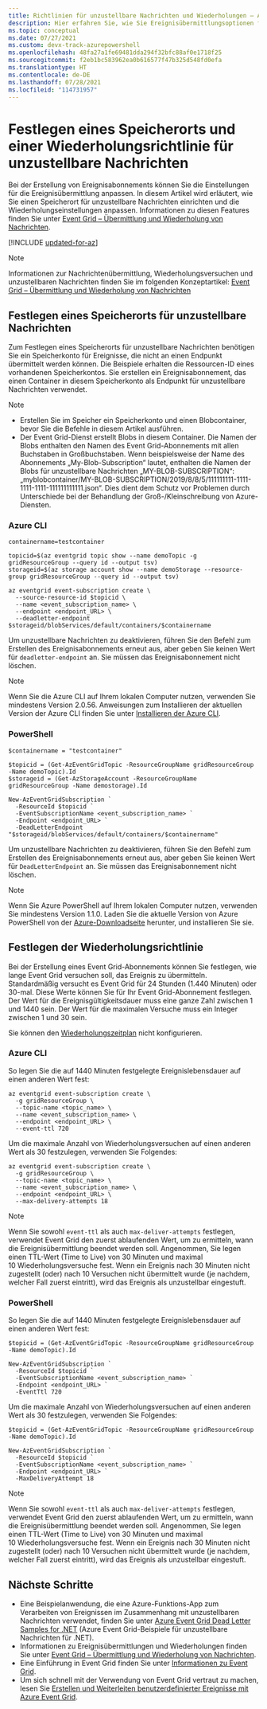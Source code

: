 ```yaml
---
title: Richtlinien für unzustellbare Nachrichten und Wiederholungen – Azure Event Grid
description: Hier erfahren Sie, wie Sie Ereignisübermittlungsoptionen für Event Grid anpassen. Legen Sie ein Ziel für unzustellbare Nachrichten fest, und geben Sie an, wie lange die Übermittlung wiederholt wird.
ms.topic: conceptual
ms.date: 07/27/2021
ms.custom: devx-track-azurepowershell
ms.openlocfilehash: 48fa27a1fe69481dda294f32bfc88af0e1718f25
ms.sourcegitcommit: f2eb1bc583962ea0b616577f47b325d548fd0efa
ms.translationtype: HT
ms.contentlocale: de-DE
ms.lasthandoff: 07/28/2021
ms.locfileid: "114731957"
---
```

# <a name="set-dead-letter-location-and-retry-policy"></a>Festlegen eines Speicherorts und einer Wiederholungsrichtlinie für unzustellbare Nachrichten

Bei der Erstellung von Ereignisabonnements können Sie die Einstellungen für die Ereignisübermittlung anpassen. In diesem Artikel wird erläutert, wie Sie einen Speicherort für unzustellbare Nachrichten einrichten und die Wiederholungseinstellungen anpassen. Informationen zu diesen Features finden Sie unter [Event Grid – Übermittlung und Wiederholung von Nachrichten](delivery-and-retry.md).

[!INCLUDE [updated-for-az](../../includes/updated-for-az.md)]

> [!NOTE]
> Informationen zur Nachrichtenübermittlung, Wiederholungsversuchen und unzustellbaren Nachrichten finden Sie im folgenden Konzeptartikel: [Event Grid – Übermittlung und Wiederholung von Nachrichten](delivery-and-retry.md)

## <a name="set-dead-letter-location"></a>Festlegen eines Speicherorts für unzustellbare Nachrichten

Zum Festlegen eines Speicherorts für unzustellbare Nachrichten benötigen Sie ein Speicherkonto für Ereignisse, die nicht an einen Endpunkt übermittelt werden können. Die Beispiele erhalten die Ressourcen-ID eines vorhandenen Speicherkontos. Sie erstellen ein Ereignisabonnement, das einen Container in diesem Speicherkonto als Endpunkt für unzustellbare Nachrichten verwendet.

> [!NOTE]
> - Erstellen Sie im Speicher ein Speicherkonto und einen Blobcontainer, bevor Sie die Befehle in diesem Artikel ausführen.
> - Der Event Grid-Dienst erstellt Blobs in diesem Container. Die Namen der Blobs enthalten den Namen des Event Grid-Abonnements mit allen Buchstaben in Großbuchstaben. Wenn beispielsweise der Name des Abonnements „My-Blob-Subscription“ lautet, enthalten die Namen der Blobs für unzustellbare Nachrichten „MY-BLOB-SUBSCRIPTION“: „myblobcontainer/MY-BLOB-SUBSCRIPTION/2019/8/8/5/111111111-1111-1111-1111-111111111111.json“. Dies dient dem Schutz vor Problemen durch Unterschiede bei der Behandlung der Groß-/Kleinschreibung von Azure-Diensten.


### <a name="azure-cli"></a>Azure CLI

```azurecli-interactive
containername=testcontainer

topicid=$(az eventgrid topic show --name demoTopic -g gridResourceGroup --query id --output tsv)
storageid=$(az storage account show --name demoStorage --resource-group gridResourceGroup --query id --output tsv)

az eventgrid event-subscription create \
  --source-resource-id $topicid \
  --name <event_subscription_name> \
  --endpoint <endpoint_URL> \
  --deadletter-endpoint $storageid/blobServices/default/containers/$containername
```

Um unzustellbare Nachrichten zu deaktivieren, führen Sie den Befehl zum Erstellen des Ereignisabonnements erneut aus, aber geben Sie keinen Wert für `deadletter-endpoint` an. Sie müssen das Ereignisabonnement nicht löschen.

> [!NOTE]
> Wenn Sie die Azure CLI auf Ihrem lokalen Computer nutzen, verwenden Sie mindestens Version 2.0.56. Anweisungen zum Installieren der aktuellen Version der Azure CLI finden Sie unter [Installieren der Azure CLI](/cli/azure/install-azure-cli).

### <a name="powershell"></a>PowerShell

```azurepowershell-interactive
$containername = "testcontainer"

$topicid = (Get-AzEventGridTopic -ResourceGroupName gridResourceGroup -Name demoTopic).Id
$storageid = (Get-AzStorageAccount -ResourceGroupName gridResourceGroup -Name demostorage).Id

New-AzEventGridSubscription `
  -ResourceId $topicid `
  -EventSubscriptionName <event_subscription_name> `
  -Endpoint <endpoint_URL> `
  -DeadLetterEndpoint "$storageid/blobServices/default/containers/$containername"
```

Um unzustellbare Nachrichten zu deaktivieren, führen Sie den Befehl zum Erstellen des Ereignisabonnements erneut aus, aber geben Sie keinen Wert für `DeadLetterEndpoint` an. Sie müssen das Ereignisabonnement nicht löschen.

> [!NOTE]
> Wenn Sie Azure PowerShell auf Ihrem lokalen Computer nutzen, verwenden Sie mindestens Version 1.1.0. Laden Sie die aktuelle Version von Azure PowerShell von der [Azure-Downloadseite](https://azure.microsoft.com/downloads/) herunter, und installieren Sie sie.

## <a name="set-retry-policy"></a>Festlegen der Wiederholungsrichtlinie

Bei der Erstellung eines Event Grid-Abonnements können Sie festlegen, wie lange Event Grid versuchen soll, das Ereignis zu übermitteln. Standardmäßig versucht es Event Grid für 24 Stunden (1.440 Minuten) oder 30-mal. Diese Werte können Sie für Ihr Event Grid-Abonnement festlegen. Der Wert für die Ereignisgültigkeitsdauer muss eine ganze Zahl zwischen 1 und 1440 sein. Der Wert für die maximalen Versuche muss ein Integer zwischen 1 und 30 sein.

Sie können den [Wiederholungszeitplan](delivery-and-retry.md#retry-schedule) nicht konfigurieren.

### <a name="azure-cli"></a>Azure CLI

So legen Sie die auf 1440 Minuten festgelegte Ereignislebensdauer auf einen anderen Wert fest:

```azurecli-interactive
az eventgrid event-subscription create \
  -g gridResourceGroup \
  --topic-name <topic_name> \
  --name <event_subscription_name> \
  --endpoint <endpoint_URL> \
  --event-ttl 720
```

Um die maximale Anzahl von Wiederholungsversuchen auf einen anderen Wert als 30 festzulegen, verwenden Sie Folgendes:

```azurecli-interactive
az eventgrid event-subscription create \
  -g gridResourceGroup \
  --topic-name <topic_name> \
  --name <event_subscription_name> \
  --endpoint <endpoint_URL> \
  --max-delivery-attempts 18
```

> [!NOTE]
> Wenn Sie sowohl `event-ttl` als auch `max-deliver-attempts` festlegen, verwendet Event Grid den zuerst ablaufenden Wert, um zu ermitteln, wann die Ereignisübermittlung beendet werden soll. Angenommen, Sie legen einen TTL-Wert (Time to Live) von 30 Minuten und maximal 10 Wiederholungsversuche fest. Wenn ein Ereignis nach 30 Minuten nicht zugestellt (oder) nach 10 Versuchen nicht übermittelt wurde (je nachdem, welcher Fall zuerst eintritt), wird das Ereignis als unzustellbar eingestuft.  

### <a name="powershell"></a>PowerShell

So legen Sie die auf 1440 Minuten festgelegte Ereignislebensdauer auf einen anderen Wert fest:

```azurepowershell-interactive
$topicid = (Get-AzEventGridTopic -ResourceGroupName gridResourceGroup -Name demoTopic).Id

New-AzEventGridSubscription `
  -ResourceId $topicid `
  -EventSubscriptionName <event_subscription_name> `
  -Endpoint <endpoint_URL> `
  -EventTtl 720
```

Um die maximale Anzahl von Wiederholungsversuchen auf einen anderen Wert als 30 festzulegen, verwenden Sie Folgendes:

```azurepowershell-interactive
$topicid = (Get-AzEventGridTopic -ResourceGroupName gridResourceGroup -Name demoTopic).Id

New-AzEventGridSubscription `
  -ResourceId $topicid `
  -EventSubscriptionName <event_subscription_name> `
  -Endpoint <endpoint_URL> `
  -MaxDeliveryAttempt 18
```

> [!NOTE]
> Wenn Sie sowohl `event-ttl` als auch `max-deliver-attempts` festlegen, verwendet Event Grid den zuerst ablaufenden Wert, um zu ermitteln, wann die Ereignisübermittlung beendet werden soll. Angenommen, Sie legen einen TTL-Wert (Time to Live) von 30 Minuten und maximal 10 Wiederholungsversuche fest. Wenn ein Ereignis nach 30 Minuten nicht zugestellt (oder) nach 10 Versuchen nicht übermittelt wurde (je nachdem, welcher Fall zuerst eintritt), wird das Ereignis als unzustellbar eingestuft.  

## <a name="next-steps"></a>Nächste Schritte

* Eine Beispielanwendung, die eine Azure-Funktions-App zum Verarbeiten von Ereignissen im Zusammenhang mit unzustellbaren Nachrichten verwendet, finden Sie unter [Azure Event Grid Dead Letter Samples for .NET](https://azure.microsoft.com/resources/samples/event-grid-dotnet-handle-deadlettered-events/) (Azure Event Grid-Beispiele für unzustellbare Nachrichten für .NET).
* Informationen zu Ereignisübermittlungen und Wiederholungen finden Sie unter [Event Grid – Übermittlung und Wiederholung von Nachrichten](delivery-and-retry.md).
* Eine Einführung in Event Grid finden Sie unter [Informationen zu Event Grid](overview.md).
* Um sich schnell mit der Verwendung von Event Grid vertraut zu machen, lesen Sie [Erstellen und Weiterleiten benutzerdefinierter Ereignisse mit Azure Event Grid](custom-event-quickstart.md).
